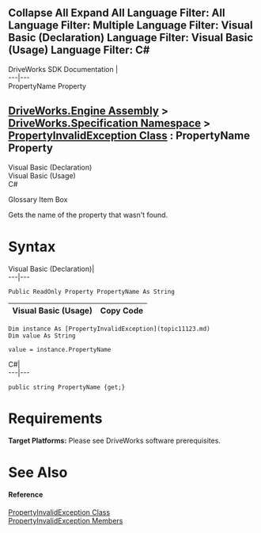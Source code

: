Collapse All Expand All Language Filter: All  Language Filter: Multiple  Language Filter: Visual Basic (Declaration) Language Filter: Visual Basic (Usage) Language Filter: C#  
---  
DriveWorks SDK Documentation  |   
---|---  
PropertyName Property   
  
[DriveWorks.Engine Assembly](topic2156.md) > [DriveWorks.Specification Namespace](topic10764.md) > [PropertyInvalidException Class](topic11123.md) : PropertyName Property  
---  
  
Visual Basic (Declaration)    
Visual Basic (Usage)    
C# 

Glossary Item Box

Gets the name of the property that wasn't found. 

# Syntax

Visual Basic (Declaration)|   
---|---  
      
    
    Public ReadOnly Property PropertyName As String  
  
Visual Basic (Usage)| Copy Code  
---|---  
      
    
    Dim instance As [PropertyInvalidException](topic11123.md)
    Dim value As String
     
    value = instance.PropertyName  
  
C#|   
---|---  
      
    
    public string PropertyName {get;}  
  
# Requirements

**Target Platforms:** Please see DriveWorks software prerequisites.

# See Also

#### Reference

[PropertyInvalidException Class](topic11123.md)   
[PropertyInvalidException Members](topic11124.md)


